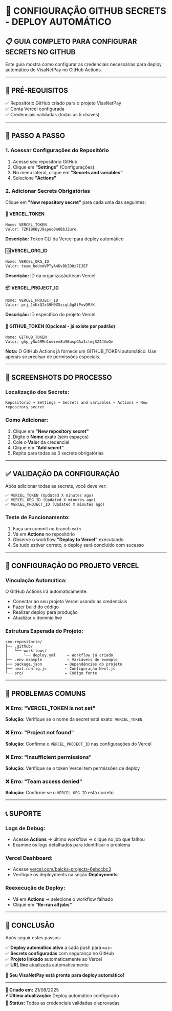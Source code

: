 # 🔐 CONFIGURAÇÃO GITHUB SECRETS - DEPLOY AUTOMÁTICO

## 📋 **GUIA COMPLETO PARA CONFIGURAR SECRETS NO GITHUB**

Este guia mostra como configurar as credenciais necessárias para deploy automático do VisaNetPay no GitHub Actions.

---

## 🎯 **PRÉ-REQUISITOS**

✅ Repositório GitHub criado para o projeto VisaNetPay  
✅ Conta Vercel configurada  
✅ Credenciais validadas (todas as 5 chaves)  

---

## 🚀 **PASSO A PASSO**

### **1. Acessar Configurações do Repositório**

1. Acesse seu repositório GitHub
2. Clique em **"Settings"** (Configurações)
3. No menu lateral, clique em **"Secrets and variables"**
4. Selecione **"Actions"**

### **2. Adicionar Secrets Obrigatórias**

Clique em **"New repository secret"** para cada uma das seguintes:

#### 🔑 **VERCEL_TOKEN**
```
Nome: VERCEL_TOKEN
Valor: 7ZMIBKByJ9spuq0n0BbJZure
```
**Descrição:** Token CLI da Vercel para deploy automático

#### 🆔 **VERCEL_ORG_ID**  
```
Nome: VERCEL_ORG_ID
Valor: team_hoUnmVPTyA4DvBbZO0z7IJEF
```
**Descrição:** ID da organização/team Vercel

#### 📦 **VERCEL_PROJECT_ID**
```
Nome: VERCEL_PROJECT_ID  
Valor: prj_1mKxQIx39H0X5ziqL6g8tPxvDMfK
```
**Descrição:** ID específico do projeto Vercel

#### 🔐 **GITHUB_TOKEN** (Opcional - já existe por padrão)
```
Nome: GITHUB_TOKEN
Valor: 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
```
**Nota:** O GitHub Actions já fornece um GITHUB_TOKEN automático. Use apenas se precisar de permissões especiais.

---

## 📸 **SCREENSHOTS DO PROCESSO**

### **Localização dos Secrets:**
```
Repositório → Settings → Secrets and variables → Actions → New repository secret
```

### **Como Adicionar:**
1. Clique em **"New repository secret"**
2. Digite o **Nome** exato (sem espaços)
3. Cole o **Valor** da credencial
4. Clique em **"Add secret"**
5. Repita para todas as 3 secrets obrigatórias

---

## ✅ **VALIDAÇÃO DA CONFIGURAÇÃO**

Após adicionar todas as secrets, você deve ver:

```
✅ VERCEL_TOKEN (Updated X minutes ago)
✅ VERCEL_ORG_ID (Updated X minutes ago)  
✅ VERCEL_PROJECT_ID (Updated X minutes ago)
```

### **Teste de Funcionamento:**
1. Faça um commit no branch `main`
2. Vá em **Actions** no repositório
3. Observe o workflow **"Deploy to Vercel"** executando
4. Se tudo estiver correto, o deploy será concluído com sucesso

---

## 🔧 **CONFIGURAÇÃO DO PROJETO VERCEL**

### **Vinculação Automática:**
O GitHub Actions irá automaticamente:
- Conectar ao seu projeto Vercel usando as credenciais
- Fazer build do código
- Realizar deploy para produção
- Atualizar o domínio live

### **Estrutura Esperada do Projeto:**
```
seu-repositorio/
├── .github/
│   └── workflows/
│       └── deploy.yml     ← Workflow já criado
├── .env.example           ← Variáveis de exemplo
├── package.json          ← Dependências do projeto
├── next.config.js        ← Configuração Next.js
└── src/                  ← Código fonte
```

---

## 🚨 **PROBLEMAS COMUNS**

### **❌ Erro: "VERCEL_TOKEN is not set"**
**Solução:** Verifique se o nome da secret está exato: `VERCEL_TOKEN`

### **❌ Erro: "Project not found"**
**Solução:** Confirme o `VERCEL_PROJECT_ID` nas configurações do Vercel

### **❌ Erro: "Insufficient permissions"**
**Solução:** Verifique se o token Vercel tem permissões de deploy

### **❌ Erro: "Team access denied"**
**Solução:** Confirme se o `VERCEL_ORG_ID` está correto

---

## 📞 **SUPORTE**

### **Logs de Debug:**
- Acesse **Actions** → último workflow → clique no job que falhou
- Examine os logs detalhados para identificar o problema

### **Vercel Dashboard:**
- Acesse [vercel.com/balcks-projects-6ebccbc3](https://vercel.com/balcks-projects-6ebccbc3)
- Verifique os deployments na seção **Deployments**

### **Reexecução de Deploy:**
- Vá em **Actions** → selecione o workflow falhado
- Clique em **"Re-run all jobs"**

---

## 🎊 **CONCLUSÃO**

Após seguir estes passos:

✅ **Deploy automático ativo** a cada push para `main`  
✅ **Secrets configuradas** com segurança no GitHub  
✅ **Projeto linkado** automaticamente ao Vercel  
✅ **URL live** atualizada automaticamente  

**🚀 Seu VisaNetPay está pronto para deploy automático!**

---

**📅 Criado em:** 21/08/2025  
**⚡ Última atualização:** Deploy automático configurado  
**🔐 Status:** Todas as credenciais validadas e aprovadas